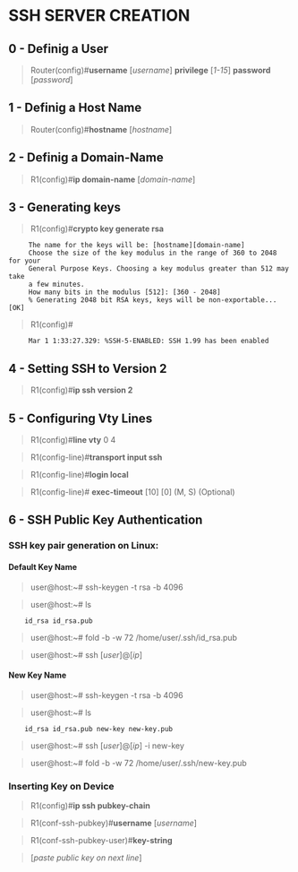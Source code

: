 # SSH SERVER CREATION 

## 0 - Definig a User
> Router(config)#**username** [*username*] **privilege** [*1-15*] **password** [*password*] 

## 1 - Definig a Host Name
> Router(config)#**hostname** [*hostname*]

## 2 - Definig a Domain-Name
> R1(config)#**ip domain-name** [*domain-name*]

## 3 - Generating keys
> R1(config)#**crypto key generate rsa**

		 The name for the keys will be: [hostname][domain-name]
		 Choose the size of the key modulus in the range of 360 to 2048 for your
		 General Purpose Keys. Choosing a key modulus greater than 512 may take
		 a few minutes.
		 How many bits in the modulus [512]: [360 - 2048]
		 % Generating 2048 bit RSA keys, keys will be non-exportable...[OK]

> R1(config)#

		 Mar 1 1:33:27.329: %SSH-5-ENABLED: SSH 1.99 has been enabled

## 4 - Setting SSH to Version 2
> R1(config)#**ip ssh version 2**

## 5 - Configuring Vty Lines
> R1(config)#**line vty** 0 4 

> R1(config-line)#**transport input ssh**

> R1(config-line)#**login local**

> R1(config-line)# **exec-timeout** [10] [0] (M, S) (Optional)

## 6 - SSH Public Key Authentication
### SSH key pair generation on Linux:
#### Default Key Name
 > user@host:~# ssh-keygen -t rsa -b 4096

 > user@host:~# ls

		id_rsa id_rsa.pub

> user@host:~# fold -b -w 72 /home/user/.ssh/id_rsa.pub

> user@host:~# ssh [*user*]@[*ip*]

#### New Key Name
 > user@host:~# ssh-keygen -t rsa -b 4096

> user@host:~# ls

		id_rsa id_rsa.pub new-key new-key.pub

> user@host:~# ssh [*user*]@[*ip*] -i new-key

> user@host:~# fold -b -w 72 /home/user/.ssh/new-key.pub

### Inserting Key on Device
> R1(config)#**ip ssh pubkey-chain**

> R1(conf-ssh-pubkey)#**username** [*username*]

> R1(conf-ssh-pubkey-user)#**key-string**

> [*paste public key on next line*]
